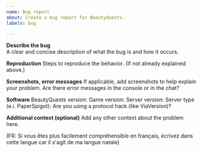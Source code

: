```yaml
---
name: Bug report
about: Create a bug report for BeautyQuests.
labels: bug

---
```


**Describe the bug**	
A clear and concise description of what the bug is and how it occurs.

**Reproduction**
Steps to reproduce the behavior. (If not already explained above.)

**Screenshots, error messages**
If applicable, add screenshots to help explain your problem.
Are there error messages in the console or in the chat?

**Software**
BeautyQuests version:
Game version:
Server version:
Server type (e.i. PaperSpigot):
Are you using a protocol hack (like ViaVersion)?

**Additional context (optional)**
Add any other context about the problem here.


(FR: Si vous êtes plus facilement compréhensible en français, écrivez dans cette langue car il s'agit de ma langue natale)